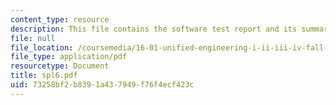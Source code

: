 ```yaml
---
content_type: resource
description: This file contains the software test report and its summary.
file: null
file_location: /coursemedia/16-01-unified-engineering-i-ii-iii-iv-fall-2005-spring-2006/73258bf2b8391a437949f76f4ecf423c_spl6.pdf
file_type: application/pdf
resourcetype: Document
title: spl6.pdf
uid: 73258bf2-b839-1a43-7949-f76f4ecf423c
---
```

